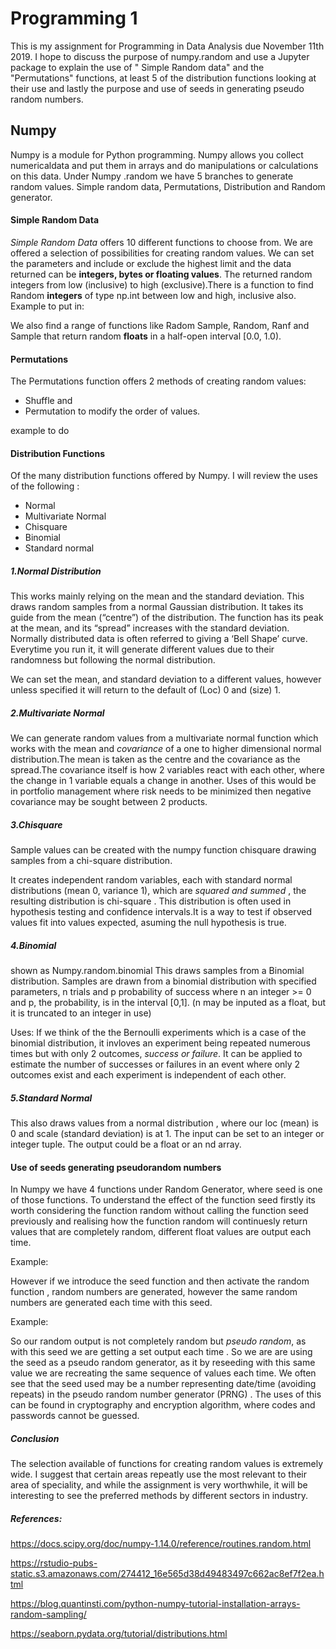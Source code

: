 

# Programming 1
This is my assignment for Programming in Data Analysis due November 11th 2019. I hope to discuss the purpose of numpy.random and use a Jupyter package to explain the use of " Simple Random data" and the "Permutations" functions, at least 5 of the distribution functions looking at their use and lastly the purpose and use of seeds in generating  pseudo random numbers.



## Numpy
Numpy is a module for Python programming. Numpy allows you collect numericaldata and put them in arrays and do manipulations or calculations on this data. 
Under Numpy .random we have 5 branches to generate random values. Simple random data, Permutations, Distribution and Random generator.


#### Simple Random Data
*Simple Random Data* offers 10 different functions to choose from. We are offered a selection of possibilities for creating random values. We can set the parameters and include or exclude the highest limit and the data returned can be **integers, bytes or floating values**.
The returned random integers from low (inclusive) to high (exclusive).There is a  function  to find Random **integers** of type np.int between low and high, inclusive also.
Example to put in:

 We also find a range of functions like  Radom Sample, Random, Ranf  and Sample that return random **floats** in a half-open interval [0.0, 1.0). 


#### Permutations
The  Permutations function offers 2 methods of creating random values: 
* Shuffle and 
* Permutation 
to modify the order of values.

example to do

#### Distribution Functions
Of the many distribution functions offered by Numpy. I will review the uses of the  following :
* Normal
* Multivariate Normal
* Chisquare
* Binomial
* Standard normal


##### 1.Normal Distribution
This works mainly relying on the mean and the standard deviation. This draws random samples from a normal Gaussian distribution. It takes its guide from the mean (“centre”) of the distribution. The function has its peak at the mean, and its “spread” increases with the standard deviation.
Normally distributed data is often referred to giving a ‘Bell Shape’ curve.
Everytime you run it, it will generate different values due to their randomness but  following the normal distribution.

We can  set the mean, and standard deviation to a different values, however unless specified it will return to the default of (Loc) 0 and (size) 1.


##### 2.Multivariate Normal 
We  can generate random values from   a multivariate normal function which  works with the mean and *covariance* of a one to higher dimensional  normal distribution.The mean is taken as the centre and the covariance as the spread.The covariance itself is how 2 variables react with each other, where the change in 1 variable equals a change in another. Uses of this would be in portfolio management where risk needs to be minimized then negative covariance may be sought between 2 products.




##### 3.Chisquare
Sample values can be created with the numpy function chisquare  drawing samples from a chi-square distribution.

It  creates independent random variables, each with standard normal distributions (mean 0, variance 1), which  are  *squared and summed* , the resulting distribution is chi-square  . This distribution is often used in hypothesis testing and confidence intervals.It is a way to test if observed values fit into values expected, asuming the null hypothesis is true.



##### 4.Binomial
shown as Numpy.random.binomial  This draws samples from a Binomial distribution. Samples are drawn from a binomial distribution with specified parameters, n trials and p probability of success where n an integer >= 0 and p, the probability, is in the interval [0,1]. (n may be inputed as a float, but it is truncated to an integer in use)

Uses: If we think of the the Bernoulli experiments which is a case of the binomial distribution, it invloves  an experiment being repeated numerous times but with only 2 outcomes, *success or failure*. It can be applied to estimate the number of successes or failures in  an event where only 2 outcomes exist and each experiment is independent of each other.

##### 5.Standard Normal
This  also draws values from a normal distribution , where our loc (mean) is 0 and  scale (standard deviation) is at 1. The input can be  set  to an integer or integer tuple. The output could be a float or an nd array.




#### Use of seeds generating pseudorandom numbers 
In Numpy we have 4 functions under Random Generator, where seed is one of those functions.
To understand the effect of the function seed firstly its worth considering the function random without calling the function seed previously and realising how the function random will continuesly return  values  that are completely random,  different float values are output each time.

Example:

However if we introduce the seed function and then activate  the random function , random numbers are generated, however the same random numbers are generated each time with this seed.

Example:


So our random output is not completely random but *pseudo random*, as with this seed we are getting a set output each time .
So we are are using the seed as a pseudo random generator, as it by reseeding with this same value we are recreating the same sequence of values each time.
We often see that the seed used may be  a number representing date/time (avoiding repeats) in  the pseudo random number generator (PRNG) .
The uses of this can be found in cryptography and encryption algorithm, where codes and passwords cannot be guessed.


##### Conclusion
The selection available of functions  for creating random values is extremely wide. I suggest that certain areas repeatly use the  most relevant to their area of speciality, and while the assignment is very worthwhile, it will be interesting to see the preferred methods by different sectors in industry.


##### References:
https://docs.scipy.org/doc/numpy-1.14.0/reference/routines.random.html

https://rstudio-pubs-static.s3.amazonaws.com/274412_16e565d38d49483497c662ac8ef7f2ea.html

https://blog.quantinsti.com/python-numpy-tutorial-installation-arrays-random-sampling/

https://seaborn.pydata.org/tutorial/distributions.html
